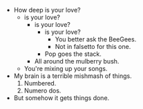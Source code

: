 - How deep is your love?
	- is your love?
		- is your love?
			- is your love?
				- You better ask the BeeGees.
				- Not in falsetto for this one.
			- Pop goes the stack.
		- All around the mulberry bush.
	- You're mixing up your songs.
- My brain is a terrible mishmash of things.
	1. Numbered.
	2. Numero dos.
- But somehow it gets things done.
